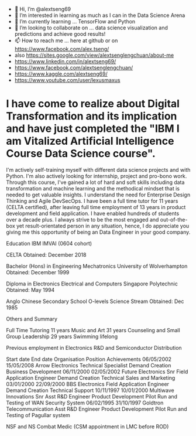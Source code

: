 - 👋 Hi, I’m @alextseng69
- 👀 I’m interested in learning as much as I can in the Data Science Arena 
- 🌱 I’m currently learning ... TensorFlow and Python
- 💞️ I’m looking to collaborate on ... data science visualization and predictions and achieve good results!
- 📫 How to reach me ... here at github or on https://www.facebook.com/alex.tseng/
- also https://sites.google.com/view/alextsenglengchuan/about-me
- https://www.linkedin.com/in/alextseng69/
- https://www.facebook.com/alextsenglengchuan/
- https://www.kaggle.com/alextseng69/
- https://www.youtube.com/user/lexusmaxus

<!---
alextseng69/alextseng69 is a ✨ special ✨ repository because its `README.md` (this file) appears on your GitHub profile.
You can click the Preview link to take a look at your changes.
Alex Tseng Leng Chuan
Hp +65-96904596
tsenglengchuan@gmail.com
--->

# I have come to realize about Digital Transformation and its implication and have just completed the "IBM I am Vitalized Artificial Intelligence Course Data Science course".
I'm actively self-training myself with different data science projects and with Python. I'm also actively looking for internship, project and pro-bono work.
Through this course, I've gained a lot of hard and soft skills including data transformation and machine learning and the methodical mindset that is needed to get valuable insights. I understand the need for Enterprise Design Thinking and Agile DevSecOps.
I have been a full time tutor for 11 years (CELTA certified), after leaving full time employment of 13 years in product development and field application. I have enabled hundreds of students over a decade plus.
I always strive to be the most engaged and out-of-the-box yet result-orientated person in any situation, hence, I do appreciate you giving me this opportunity of being an Data Engineer in your good company.

Education
IBM IMVAI (0604 cohort)

CELTA
Obtained: December 2018

Bachelor (Hons) in Engineering Mechatronics
University of Wolverhampton
Obtained: December 1999

Diploma in Electronics Electrical and Computers
Singapore Polytechnic
Obtained: May 1994

Anglo Chinese Secondary School
O-levels Science Stream 
Obtained: Dec 1985

Others and Summary

Full Time Tutoring 					11 years
Music and Art						31 years
Counseling and Small Group Leadership		 29 years
Swimming						 lifelong

Previous employment in Electronics R&D and Semiconductor Distribution

Start date
End date
Organisation
Position
Achievements
06/05/2002 
15/05/2008 
Arrow Electronics 
Technical Specialist
Demand Creation
Business Development
06/11/2000 
02/05/2002 
Future Electronics 
Snr Field Application Engineer 
Demand Creation Technical Sales and Marketing
03/01/2000 
22/09/2000 
BBS Electronics 
Field Application Engineer 
Demand Creation Technical Support
10/11/1997 
10/01/2000 
Multiwave Innovations 
Snr Asst R&D Engineer
Product Development Pilot Run and Testing
of WAN Security System
06/02/1995 
31/10/1997 
Goldtron Telecommunication 
Asst R&D Engineer
Product Development Pilot Run and Testing of Pagullar system

NSF and NS
Combat Medic (CSM appointment in LMC before ROD)
